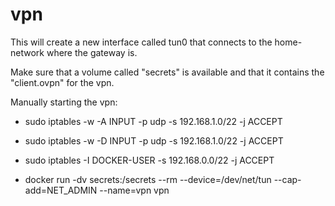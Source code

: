 # vpn

This will create a new interface called tun0 that connects to the home-network where the gateway is.

Make sure that a volume called "secrets" is available and that it contains the "client.ovpn" for the vpn.

Manually starting the vpn:
* sudo iptables -w -A INPUT -p udp -s 192.168.1.0/22 -j ACCEPT
* sudo iptables -w -D INPUT -p udp -s 192.168.1.0/22 -j ACCEPT

* sudo iptables -I DOCKER-USER -s 192.168.0.0/22 -j ACCEPT
* docker run -dv secrets:/secrets --rm --device=/dev/net/tun --cap-add=NET_ADMIN --name=vpn vpn